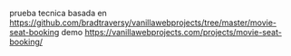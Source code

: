 prueba tecnica basada en https://github.com/bradtraversy/vanillawebprojects/tree/master/movie-seat-booking
demo https://vanillawebprojects.com/projects/movie-seat-booking/

